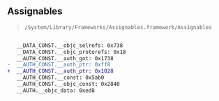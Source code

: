 ## Assignables

> `/System/Library/Frameworks/Assignables.framework/Assignables`

```diff

   __DATA_CONST.__objc_selrefs: 0x738
   __DATA_CONST.__objc_protorefs: 0x18
   __AUTH_CONST.__auth_got: 0x1738
-  __AUTH_CONST.__auth_ptr: 0xff8
+  __AUTH_CONST.__auth_ptr: 0x1028
   __AUTH_CONST.__const: 0x5ab0
   __AUTH_CONST.__objc_const: 0x2840
   __AUTH.__objc_data: 0xed8

```
